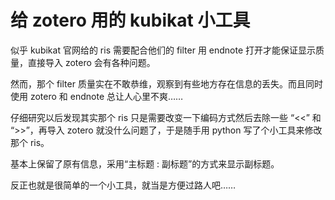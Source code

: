 # 给 zotero 用的 kubikat 小工具
似乎 kubikat 官网给的 ris 需要配合他们的 filter 用 endnote 打开才能保证显示质量，直接导入 zotero 会有各种问题。

然而，那个 filter 质量实在不敢恭维，观察到有些地方存在信息的丢失。而且同时使用 zotero 和 endnote 总让人心里不爽……

仔细研究以后发现其实那个 ris 只是需要改变一下编码方式然后去除一些 “<<” 和 “>>”，再导入 zotero 就没什么问题了，于是随手用 python 写了个小工具来修改那个 ris。

基本上保留了原有信息，采用“主标题 : 副标题”的方式来显示副标题。

反正也就是很简单的一个小工具，就当是方便过路人吧……
